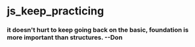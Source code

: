 # js_keep_practicing

### it doesn't hurt to keep going back on the basic, foundation is more important than structures. --Don
